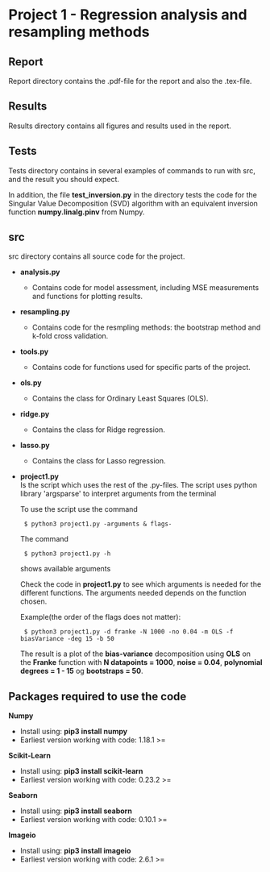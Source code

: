 # Project 1 - Regression analysis and resampling methods

## Report
Report directory contains the .pdf-file for the report and also the .tex-file.

## Results
Results directory contains all figures and results used in the report.

## Tests
Tests directory contains in several examples of commands to run with src, and the result you should expect.

In addition, the file **test_inversion.py** in the directory tests the code for the Singular Value Decomposition (SVD) algorithm with an equivalent inversion function **numpy.linalg.pinv** from Numpy.

## src
src directory contains all source code for the project.

- **analysis.py**
    - Contains code for model assessment, including MSE measurements and functions for plotting results.

- **resampling.py**
    - Contains code for the resmpling methods: the bootstrap method and k-fold cross validation.

- **tools.py**
    - Contains code for functions used for specific parts of the project.

- **ols.py**
    - Contains the class for Ordinary Least Squares (OLS).

- **ridge.py**
    - Contains the class for Ridge regression.

- **lasso.py**
    - Contains the class for Lasso regression.

- **project1.py**  
    Is the script which uses the rest of the .py-files. The script uses python library 'argsparse' to interpret arguments from the terminal
    
    To use the script use the command
    <pre><code> $ python3 project1.py -arguments & flags- </code></pre>

    The command 
    <pre><code> $ python3 project1.py -h </code></pre>
    shows available arguments

    Check the code in **project1.py** to see which arguments is needed for the different functions. The arguments needed depends on the function chosen.

    Example(the order of the flags does not matter):
    <pre><code> $ python3 project1.py -d franke -N 1000 -no 0.04 -m OLS -f biasVariance -deg 15 -b 50 </code></pre>
    The result is a plot of the **bias-variance** decomposition using **OLS** on the **Franke** function with **N datapoints = 1000**, **noise = 0.04**, **polynomial degrees = 1 - 15** og **bootstraps = 50**.

## Packages required to use the code

**Numpy**
- Install using: **pip3 install numpy**
- Earliest version working with code: 1.18.1 >=

**Scikit-Learn**
- Install using: **pip3 install scikit-learn**
- Earliest version working with code: 0.23.2 >=

**Seaborn**
- Install using: **pip3 install seaborn**
- Earliest version working with code: 0.10.1 >=

**Imageio**
- Install using: **pip3 install imageio**
- Earliest version working with code: 2.6.1 >=